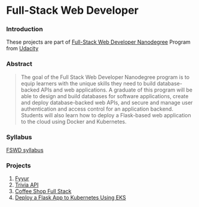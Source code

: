 # Full-Stack Web Developer

### Introduction
These projects are part of [Full-Stack Web Developer Nanodegree](https://www.udacity.com/course/full-stack-web-developer-nanodegree--nd0044) Program from [Udacity](https://www.udacity.com/)

### Abstract
> The goal of the Full Stack Web Developer Nanodegree program is to equip learners with the unique skills they need to build database-backed APIs and web applications. A graduate of this program will be able to design and build databases for software applications, create and deploy database-backed web APIs, and secure and manage user authentication and access control for an application backend. Students will also learn how to deploy a Flask-based web application to the cloud using Docker and Kubernetes.

### Syllabus
[FSWD syllabus](/docs/Full+Stack+-+nd0044+-+syllabus.pdf)

### Projects
1. [Fyyur](https://github.com/Fabio-Ottaviani-Dev/FSWD/tree/master/projects/01_fyyur)
2. [Trivia API](https://github.com/Fabio-Ottaviani-Dev/FSWD/tree/master/projects/02_trivia_api)
3. [Coffee Shop Full Stack](https://github.com/Fabio-Ottaviani-Dev/FSWD/tree/master/projects/03_coffee_shop_full_stack)
4. [Deploy a Flask App to Kubernetes Using EKS](https://github.com/Fabio-Ottaviani-Dev/FSWD/tree/master/projects/04_deploy_Flask_App_to_Kubernetes_Using_EKS)
